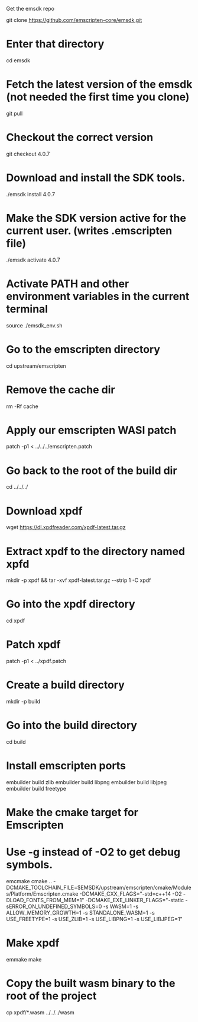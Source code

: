 Get the emsdk repo

git clone https://github.com/emscripten-core/emsdk.git

# Enter that directory
cd emsdk

# Fetch the latest version of the emsdk (not needed the first time you clone)
git pull

# Checkout the correct version
git checkout 4.0.7

# Download and install the SDK tools.
./emsdk install 4.0.7

# Make the SDK version active for the current user. (writes .emscripten file)
./emsdk activate 4.0.7

# Activate PATH and other environment variables in the current terminal
source ./emsdk_env.sh

# Go to the emscripten directory
cd upstream/emscripten

# Remove the cache dir
rm -Rf cache

# Apply our emscripten WASI patch
patch -p1 < ../../../emscripten.patch

# Go back to the root of the build dir
cd ../../../

# Download xpdf
wget https://dl.xpdfreader.com/xpdf-latest.tar.gz

# Extract xpdf to the directory named xpfd
mkdir -p xpdf && tar -xvf xpdf-latest.tar.gz --strip 1 -C xpdf

# Go into the xpdf directory
cd xpdf

# Patch xpdf
patch -p1 < ../xpdf.patch

# Create a build directory
mkdir -p build

# Go into the build directory
cd build

# Install emscripten ports
embuilder build zlib
embuilder build libpng
embuilder build libjpeg
embuilder build freetype

# Make the cmake target for Emscripten
# Use -g instead of -O2 to get debug symbols.
emcmake cmake .. -DCMAKE_TOOLCHAIN_FILE=$EMSDK/upstream/emscripten/cmake/Modules/Platform/Emscripten.cmake -DCMAKE_CXX_FLAGS="-std=c++14 -O2 -DLOAD_FONTS_FROM_MEM=1" -DCMAKE_EXE_LINKER_FLAGS="-static -sERROR_ON_UNDEFINED_SYMBOLS=0 -s WASM=1 -s ALLOW_MEMORY_GROWTH=1 -s STANDALONE_WASM=1 -s USE_FREETYPE=1 -s USE_ZLIB=1 -s USE_LIBPNG=1 -s USE_LIBJPEG=1"

# Make xpdf
emmake make

# Copy the built wasm binary to the root of the project
cp xpdf/*.wasm ../../../wasm


